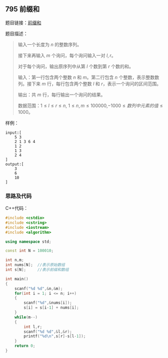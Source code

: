 <!--
 * @Description: 
 * @Author: fengxb
 * @Date: 2022-02-20 15:59:59
 * @LastEditor: fengxb
 * @LastEditTime: 2022-02-20 16:12:48
-->

## 795 前缀和

题目链接：[前缀和](https://www.acwing.com/problem/content/797/)

题目描述：
> 输入一个长度为 $n$ 的整数序列。
>
> 接下来再输入 $m$ 个询问，每个询问输入一对 $l,r$。
>
> 对于每个询问，输出原序列中从第 $l$ 个数到第 $r$ 个数的和。
>
> 输入：第一行包含两个整数 $n$ 和 $m$。第二行包含 $n$ 个整数，表示整数数列。接下来 $m$ 行，每行包含两个整数 $l$ 和 $r$，表示一个询问的区间范围。
>
> 输出：共 $m$ 行，每行输出一个询问的结果。
>
> 数据范围：$1 \leq l \leq r \leq n$, $1 \leq n,m \leq 100000$,$−1000 \leq 数列中元素的值 \leq 1000$。

样例：

```text
input:[
    5 3
    2 1 3 6 4
    1 2
    1 3
    2 4
]
output:[
    3
    6
    10
]
```

### 思路及代码

C++代码：

```C++
#include <cstdio>
#include <cstring>
#include <iostream>
#include <algorithm>

using namespace std;

const int N = 100010;

int n,m;
int nums[N];  //表示原始数组
int s[N];     //表示前缀和数组

int main()
{
    scanf("%d %d",&n,&m);
    for(int i = 1; i <= n; i++)
    {
        scanf("%d",&nums[i]);
        s[i] = s[i-1] + nums[i];
    }
    while(m--)
    {
        int l,r;
        scanf("%d %d",&l,&r);
        printf("%d\n",s[r]-s[l-1]);
    }
    return 0;
}
```